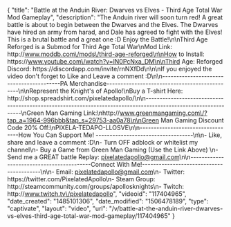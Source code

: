 {
    "title": "Battle at the Anduin River: Dwarves vs Elves - Third Age Total War Mod Gameplay",
    "description": "The Anduin river will soon turn red!  A great battle is about to begin between the Dwarves and the Elves.  The Dwarves have hired an army from harad, and Dale has agreed to fight with the Elves!  This is a brutal battle and a great one :D  Enjoy the Battle!\n\nThird Age Reforged is a Submod for Third Age Total War\nMod Link: http:\/\/www.moddb.com\/mods\/third-age-reforged\n\nHow to Install: https:\/\/www.youtube.com\/watch?v=lN0PcNxa_DM\n\nThird Age: Reforged Discord: https:\/\/discordapp.com\/invite\/rnNXfDd\n\n\nIf you enjoyed the video don't forget to Like and Leave a comment :D\n\n-----------------------------------------PA Merchandise----------------------------------------------\n\nRepresent the Knight's of Apollo!\nBuy a T-shirt Here: http:\/\/shop.spreadshirt.com\/pixelatedapollo\/\n\n---------------------------------------------------------------------------------------------------------------\nGreen Man Gaming Link:\nhttp:\/\/www.greenmangaming.com\/?tap_a=1964-996bbb&tap_s=29753-aa0a78\n\nGreen Man Gaming Discount Code 20% Off:\nPIXELA-TEDAPO-LLOSVE\n\n----------------------------------How You Can Support Me! -----------------------------------\n\n- Like, share and leave a comment :D\n- Turn OFF adblock or whitelist my channel\n- Buy a Game from Green Man Gaming (Use the Link Above) \n- Send me a GREAT battle Replay: pixelatedapollo@gmail.com\n\n------------------------------------------Connect With Me!-----------------------------------------\n\n- Email: pixelatedapollo@gmail.com\n- Twitter: https:\/\/twitter.com\/PixelatedApollo\n- Steam Group:  http:\/\/steamcommunity.com\/groups\/apollosknights\n- Twitch: http:\/\/www.twitch.tv\/pixelatedapollo",
    "videoid": "117404965",
    "date_created": "1485101306",
    "date_modified": "1506478189",
    "type": "captivate",
    "layout": "video",
    "url": "\/v\/battle-at-the-anduin-river-dwarves-vs-elves-third-age-total-war-mod-gameplay\/117404965"
}